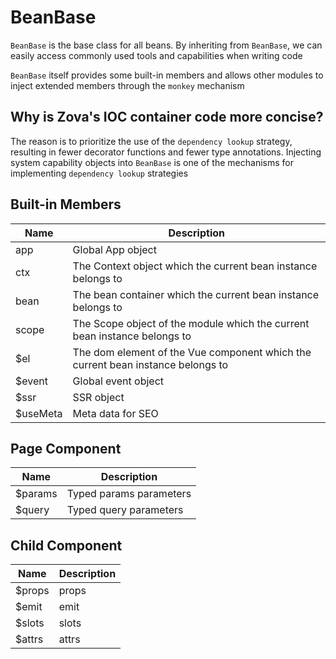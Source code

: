 # BeanBase

`BeanBase` is the base class for all beans. By inheriting from `BeanBase`, we can easily access commonly used tools and capabilities when writing code

`BeanBase` itself provides some built-in members and allows other modules to inject extended members through the `monkey` mechanism

## Why is Zova's IOC container code more concise?

The reason is to prioritize the use of the `dependency lookup` strategy, resulting in fewer decorator functions and fewer type annotations. Injecting system capability objects into `BeanBase` is one of the mechanisms for implementing `dependency lookup` strategies

## Built-in Members

| Name     | Description                                                                     |
| -------- | ------------------------------------------------------------------------------- |
| app      | Global App object                                                               |
| ctx      | The Context object which the current bean instance belongs to                   |
| bean     | The bean container which the current bean instance belongs to                   |
| scope    | The Scope object of the module which the current bean instance belongs to       |
| $el      | The dom element of the Vue component which the current bean instance belongs to |
| $event   | Global event object                                                             |
| $ssr     | SSR object                                                                      |
| $useMeta | Meta data for SEO                                                               |

## Page Component

| Name    | Description             |
| ------- | ----------------------- |
| $params | Typed params parameters |
| $query  | Typed query parameters  |

## Child Component

| Name   | Description |
| ------ | ----------- |
| $props | props       |
| $emit  | emit        |
| $slots | slots       |
| $attrs | attrs       |
